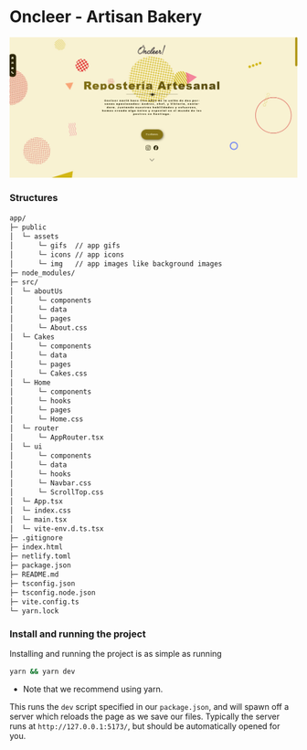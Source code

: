 # Oncleer - Artisan Bakery

![Oncleer](public/assets/img/oncleer.jpg)

### Structures

```text
app/
├─ public
│  └─ assets 
│      └─ gifs  // app gifs
│      └─ icons // app icons
│      └─ img   // app images like background images
├─ node_modules/
├─ src/
│  └─ aboutUs
│      └─ components
│      └─ data
│      └─ pages
│      └─ About.css
│  └─ Cakes
│      └─ components
│      └─ data
│      └─ pages
│      └─ Cakes.css
│  └─ Home
│      └─ components
│      └─ hooks
│      └─ pages
│      └─ Home.css
│  └─ router
│      └─ AppRouter.tsx
│  └─ ui
│      └─ components
│      └─ data
│      └─ hooks
│      └─ Navbar.css
│      └─ ScrollTop.css
│  └─ App.tsx
│  └─ index.css
│  └─ main.tsx
│  └─ vite-env.d.ts.tsx
├─ .gitignore
├─ index.html
├─ netlify.toml
├─ package.json
├─ README.md
├─ tsconfig.json
├─ tsconfig.node.json
├─ vite.config.ts
└─ yarn.lock
```

### Install and running the project

Installing and running the project is as simple as running

```sh
yarn && yarn dev
```

- Note that we recommend using yarn.

This runs the `dev` script specified in our `package.json`, and will spawn off a server which reloads the page as we save our files.
Typically the server runs at `http://127.0.0.1:5173/`, but should be automatically opened for you.


